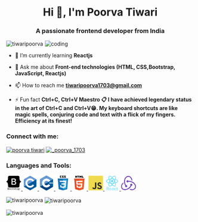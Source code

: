 <h1 align="center">Hi 👋, I'm Poorva Tiwari</h1>
<h3 align="center">A passionate frontend developer from India</h3>
<img align="right" alt="coding" width="400" src="https://tse3.mm.bing.net/th?id=OIP.5ybHSsCB7tUP7uFDPRLJmAHaFj&pid=Api&P=0&h=180">
<p align="left"> <img src="https://komarev.com/ghpvc/?username=tiwaripoorva&label=Profile%20views&color=0e75b6&style=flat" alt="tiwaripoorva" /> </p>

- 🌱 I’m currently learning **Reactjs**

- 💬 Ask me about **Front-end technologies (HTML, CSS,Bootstrap, JavaScript, Reactjs)**

- 📫 How to reach me **tiwaripoorva1703@gmail.com**

- ⚡ Fun fact **Ctrl+C, Ctrl+V Maestro 📋 I have achieved legendary status in the art of Ctrl+C and Ctrl+V😁. My keyboard shortcuts are like magic spells, conjuring code and text with a flick of my fingers. Efficiency at its finest!**

<h3 align="left">Connect with me:</h3>
<p align="left">
<a href="https://linkedin.com/in/poorva tiwari" target="blank"><img align="center" src="https://raw.githubusercontent.com/rahuldkjain/github-profile-readme-generator/master/src/images/icons/Social/linked-in-alt.svg" alt="poorva tiwari" height="30" width="40" /></a>
<a href="https://instagram.com/_poorva_1703" target="blank"><img align="center" src="https://raw.githubusercontent.com/rahuldkjain/github-profile-readme-generator/master/src/images/icons/Social/instagram.svg" alt="_poorva_1703" height="30" width="40" /></a>
</p>

<h3 align="left">Languages and Tools:</h3>
<p align="left"> <a href="https://getbootstrap.com" target="_blank" rel="noreferrer"> <img src="https://raw.githubusercontent.com/devicons/devicon/master/icons/bootstrap/bootstrap-plain-wordmark.svg" alt="bootstrap" width="40" height="40"/> </a> <a href="https://www.cprogramming.com/" target="_blank" rel="noreferrer"> <img src="https://raw.githubusercontent.com/devicons/devicon/master/icons/c/c-original.svg" alt="c" width="40" height="40"/> </a> <a href="https://www.w3schools.com/cpp/" target="_blank" rel="noreferrer"> <img src="https://raw.githubusercontent.com/devicons/devicon/master/icons/cplusplus/cplusplus-original.svg" alt="cplusplus" width="40" height="40"/> </a> <a href="https://www.w3schools.com/css/" target="_blank" rel="noreferrer"> <img src="https://raw.githubusercontent.com/devicons/devicon/master/icons/css3/css3-original-wordmark.svg" alt="css3" width="40" height="40"/> </a> <a href="https://www.w3.org/html/" target="_blank" rel="noreferrer"> <img src="https://raw.githubusercontent.com/devicons/devicon/master/icons/html5/html5-original-wordmark.svg" alt="html5" width="40" height="40"/> </a> <a href="https://developer.mozilla.org/en-US/docs/Web/JavaScript" target="_blank" rel="noreferrer"> <img src="https://raw.githubusercontent.com/devicons/devicon/master/icons/javascript/javascript-original.svg" alt="javascript" width="40" height="40"/> </a> <a href="https://reactjs.org/" target="_blank" rel="noreferrer"> <img src="https://raw.githubusercontent.com/devicons/devicon/master/icons/react/react-original-wordmark.svg" alt="react" width="40" height="40"/> </a> <a href="https://redux.js.org" target="_blank" rel="noreferrer"> <img src="https://raw.githubusercontent.com/devicons/devicon/master/icons/redux/redux-original.svg" alt="redux" width="40" height="40"/> </a> </p>

<p><img align="left" src="https://github-readme-stats.vercel.app/api/top-langs?username=tiwaripoorva&show_icons=true&locale=en&layout=compact" alt="tiwaripoorva" /></p>

<p>&nbsp;<img align="center" src="https://github-readme-stats.vercel.app/api?username=tiwaripoorva&show_icons=true&locale=en" alt="tiwaripoorva" /></p>

<p><img align="center" src="https://github-readme-streak-stats.herokuapp.com/?user=tiwaripoorva&" alt="tiwaripoorva" /></p>
